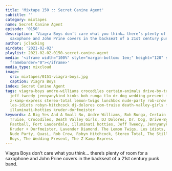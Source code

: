 ```yaml
---
title: 'Mixtape 150 :: Secret Canine Agent'
subtitle: ''
category: mixtapes
name: Secret Canine Agent
episode: '0150'
description: 'Viagra Boys don’t care what you think… there’s plenty of room for a
  saxophone and John Prine covers in the backseat of a 21st century punk band. '
author: jclacking
airdate: '2021-02-02'
playlist: 2021-02-02-0150-secret-canine-agent
media: '<iframe width="100%" style="margin-bottom: 1em;" height="120" src="https://www.mixcloud.com/widget/iframe/?feed=%2Fthe-lacking-org%2Fqdnqqe-150-secret-canine-agent%2F&hide_artwork=1&hide_cover=1&light=1"
  frameborder="0"></iframe>'
media_type: mixcloud
image:
  src: mixtapes/0151-viagra-boys.jpg
  caption: Viagra Boys
index: Secret Canine Agent
tags: viagra-boys andre-williams crocodiles certain-animals drive-by-truckers lavender-diamond
  jeff-tweedy jennyanykind kinks boh-runga tlo dr-dog wedding-present fort-lauderdale
  z-kamp-express stereo-total lemon-twigs lunchbox nude-party rob-crow stillmen quasi
  les-idiots robyn-hitchcock dj-dolores com-truise death-valley-girls fastball a-big-yes-a-small-no
  illuminati-hotties kruder-dorfmeister
keywords: A Big Yes And A Small No, Andre Williams, Boh Runga, Certain Animals, Com
  Truise, Crocodiles, Death Valley Girls, DJ Dolores, Dr. Dog, Drive-By Truckers,
  Fastball, Fort Lauderdale, illuminati hotties, Jeff Tweedy, Jennyanykind, The Kinks,
  Kruder + Dorfmeister, Lavender Diamond, The Lemon Twigs, Les idiots, Lunchbox, The
  Nude Party, Quasi, Rob Crow, Robyn Hitchcock, Stereo Total, The Stillmen, TLO, Viagra
  Boys, The Wedding Present, The Z Kamp Express
---
```

Viagra Boys don’t care what you think… there’s plenty of room for a saxophone and John Prine covers in the backseat of a 21st century punk band. 

